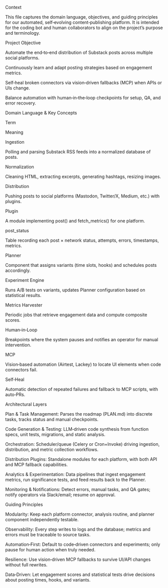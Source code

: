 Context

This file captures the domain language, objectives, and guiding principles for our automated, self‑evolving content‑publishing platform. It is intended for the coding bot and human collaborators to align on the project’s purpose and terminology.

Project Objective

Automate the end‑to‑end distribution of Substack posts across multiple social platforms.

Continuously learn and adapt posting strategies based on engagement metrics.

Self‑heal broken connectors via vision‑driven fallbacks (MCP) when APIs or UIs change.

Balance automation with human‑in‑the‑loop checkpoints for setup, QA, and error recovery.

Domain Language & Key Concepts

Term

Meaning

Ingestion

Polling and parsing Substack RSS feeds into a normalized database of posts.

Normalization

Cleaning HTML, extracting excerpts, generating hashtags, resizing images.

Distribution

Pushing posts to social platforms (Mastodon, Twitter/X, Medium, etc.) with plugins.

Plugin

A module implementing post() and fetch_metrics() for one platform.

post_status

Table recording each post × network status, attempts, errors, timestamps, metrics.

Planner

Component that assigns variants (time slots, hooks) and schedules posts accordingly.

Experiment Engine

Runs A/B tests on variants, updates Planner configuration based on statistical results.

Metrics Harvester

Periodic jobs that retrieve engagement data and compute composite scores.

Human‑in‑Loop

Breakpoints where the system pauses and notifies an operator for manual intervention.

MCP

Vision‑based automation (Airtest, Lackey) to locate UI elements when code connectors fail.

Self‑Heal

Automatic detection of repeated failures and fallback to MCP scripts, with auto‑PRs.

Architectural Layers

Plan & Task Management: Parses the roadmap (PLAN.md) into discrete tasks, tracks status and manual checkpoints.

Code Generation & Testing: LLM‑driven code synthesis from function specs, unit tests, migrations, and static analysis.

Orchestration: Scheduler/queue (Celery or Cron+Invoke) driving ingestion, distribution, and metric collection workflows.

Distribution Plugins: Standalone modules for each platform, with both API and MCP fallback capabilities.

Analytics & Experimentation: Data pipelines that ingest engagement metrics, run significance tests, and feed results back to the Planner.

Monitoring & Notifications: Detect errors, manual tasks, and QA gates; notify operators via Slack/email; resume on approval.

Guiding Principles

Modularity: Keep each platform connector, analysis routine, and planner component independently testable.

Observability: Every step writes to logs and the database; metrics and errors must be traceable to source tasks.

Automation‑First: Default to code‑driven connectors and experiments; only pause for human action when truly needed.

Resilience: Use vision‑driven MCP fallbacks to survive UI/API changes without full rewrites.

Data‑Driven: Let engagement scores and statistical tests drive decisions about posting times, hooks, and variants.
